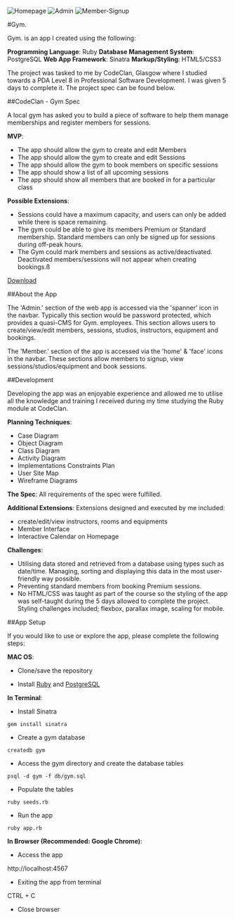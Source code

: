 ![Homepage](/images/README/homepage.jpeg)
![Admin](/images/README/admin_flex_nav.jpeg)
![Member-Signup](/images/README/member_signup.jpeg)

#Gym.

Gym. is an app I created using the following:

**Programming Language**: Ruby
**Database Management System**: PostgreSQL
**Web App Framework**: Sinatra
**Markup/Styling**: HTML5/CSS3

The project was tasked to me by CodeClan, Glasgow where I studied towards a PDA Level 8 in Professional Software Development. I was given 5 days to complete it. The project spec can be found below.


##CodeClan - Gym Spec

A local gym has asked you to build a piece of software to help them manage memberships and register members for sessions.

**MVP**:
- The app should allow the gym to create and edit Members
- The app should allow the gym to create and edit Sessions
-	The app should allow the gym to book members on specific sessions
-	The app should show a list of all upcoming sessions
-	The app should show all members that are booked in for a particular class

**Possible Extensions**:
-	Sessions could have a maximum capacity, and users can only be added while there is space remaining.
- The gym could be able to give its members Premium or Standard membership. Standard members can only be signed up for sessions during off-peak hours.
- The Gym could mark members and sessions as active/deactivated. Deactivated members/sessions will not appear when creating bookings.ß

[Download](https://github.com/CrugBarat/my_files/blob/master/codeclan_week5_project_spec.pdf?raw=true)


##About the App

The 'Admin.' section of the web app is accessed via the 'spanner' icon in the navbar. Typically this section would be password protected, which provides a quasi-CMS for Gym. employees. This section allows users to create/view/edit members, sessions, studios, instructors, equipment and bookings.

The 'Member.' section of the app is accessed via the 'home' & 'face' icons in the navbar. These sections allow members to signup, view sessions/studios/equipment and book sessions.


##Development

Developing the app was an enjoyable experience and allowed me to utilise all the knowledge and training I received during my time studying the Ruby module at CodeClan.

**Planning Techniques**:
- Case Diagram
- Object Diagram
- Class Diagram
- Activity Diagram
- Implementations Constraints Plan
- User Site Map
- Wireframe Diagrams

**The Spec**:
All requirements of the spec were fulfilled.

**Additional Extensions**:
Extensions designed and executed by me included:
- create/edit/view instructors, rooms and equipments
- Member Interface
- Interactive Calendar on Homepage

**Challenges**:
- Utilising data stored and retrieved from a database using types such as date/time. Managing, sorting and displaying this data in the most user-friendly way possible.
- Preventing standard members from booking Premium sessions.
- No HTML/CSS was taught as part of the course so the styling of the app was self-taught during the 5 days allowed to complete the project. Styling challenges included; flexbox, parallax image, scaling for mobile.


##App Setup

If you would like to use or explore the app, please complete the following steps:

**MAC OS**:

- Clone/save the repository

- Install [Ruby](https://www.ruby-lang.org/en/documentation/installation/) and [PostgreSQL](http://www.postgresqltutorial.com/install-postgresql/)

**In Terminal**:

- Install Sinatra

```
gem install sinatra

```

- Create a gym database

```
createdb gym

```

- Access the gym directory and create the database tables

```
psql -d gym -f db/gym.sql

```
- Populate the tables

```
ruby seeds.rb

```

- Run the app

```
ruby app.rb

```

**In Browser (Recommended: Google Chrome)**:

- Access the app

http://localhost:4567

- Exiting the app from terminal

CTRL + C

- Close browser
